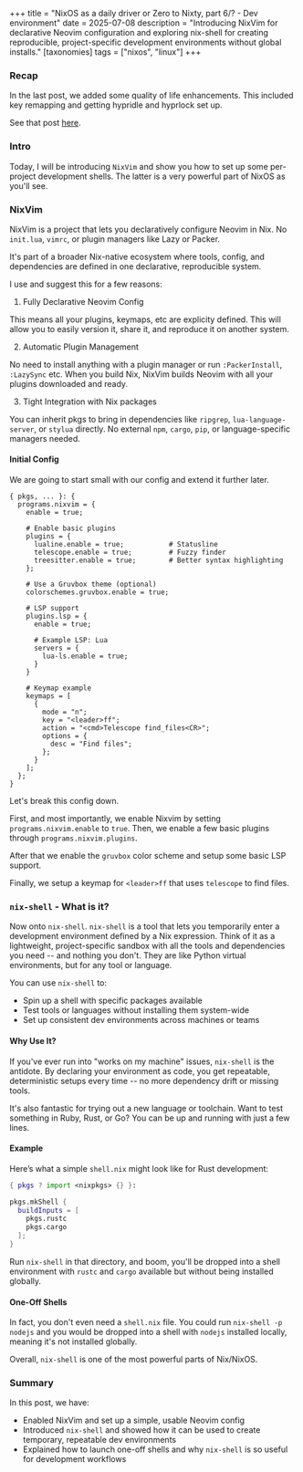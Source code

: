 +++
title = "NixOS as a daily driver or Zero to Nixty, part 6/? - Dev environment"
date = 2025-07-08
description = "Introducing NixVim for declarative Neovim configuration and exploring nix-shell for creating reproducible, project-specific development environments without global installs."
[taxonomies]
tags = ["nixos", "linux"]
+++

### Recap

In the last post, we added some quality of life enhancements. This included
key remapping and getting hypridle and hyprlock set up.

See that post [here](/blog/2025/nixos-daily-driver-5).

### Intro

Today, I will be introducing `NixVim` and show you how to set up some
per-project development shells. The latter is a very powerful part of NixOS as
you'll see.

### NixVim

NixVim is a project that lets you declaratively configure Neovim in Nix. No
`init.lua`, `vimrc`, or plugin managers like Lazy or Packer.

It's part of a broader Nix-native ecosystem where tools, config, and
dependencies are defined in one declarative, reproducible system.

I use and suggest this for a few reasons:

1. Fully Declarative Neovim Config

This means all your plugins, keymaps, etc
are explicity defined. This will allow you to easily version it, share it, and
reproduce it on another system.

2. Automatic Plugin Management

No need to install anything with a plugin manager or run `:PackerInstall`,
`:LazySync` etc. When you build Nix, NixVim builds Neovim with all your plugins
downloaded and ready.

3. Tight Integration with Nix packages

You can inherit pkgs to bring in dependencies like `ripgrep`,
`lua-language-server`, or `stylua` directly. No external `npm`, `cargo`, `pip`,
or language-specific managers needed.

#### Initial Config

We are going to start small with our config and extend it further later.

```
{ pkgs, ... }: {
  programs.nixvim = {
    enable = true;

    # Enable basic plugins
    plugins = {
      lualine.enable = true;           # Statusline
      telescope.enable = true;         # Fuzzy finder
      treesitter.enable = true;        # Better syntax highlighting
    };

    # Use a Gruvbox theme (optional)
    colorschemes.gruvbox.enable = true;

    # LSP support
    plugins.lsp = {
      enable = true;

      # Example LSP: Lua
      servers = {
        lua-ls.enable = true;
      }
    }

    # Keymap example
    keymaps = [
      {
        mode = "n";
        key = "<leader>ff";
        action = "<cmd>Telescope find_files<CR>";
        options = {
          desc = "Find files";
        };
      }
    ];
  };
}
```

Let's break this config down.

First, and most importantly, we enable Nixvim by setting
`programs.nixvim.enable` to `true`. Then, we enable a few basic plugins through
`programs.nixvim.plugins`.

After that we enable the `gruvbox` color scheme and setup some basic LSP support.

Finally, we setup a keymap for `<leader>ff` that uses `telescope` to find files.

### `nix-shell` - What is it?

Now onto `nix-shell`. `nix-shell` is a tool that lets you temporarily enter a
development environment defined by a Nix expression. Think of it as a
lightweight, project-specific sandbox with all the tools and dependencies you
need -- and nothing you don't. They are like Python virtual environments, but
for any tool or language.

You can use `nix-shell` to:

- Spin up a shell with specific packages available
- Test tools or languages without installing them system-wide
- Set up consistent dev environments across machines or teams

#### Why Use It?

If you've ever run into "works on my machine" issues, `nix-shell` is the
antidote. By declaring your environment as code, you get repeatable,
deterministic setups every time -- no more dependency drift or missing tools.

It's also fantastic for trying out a new language or toolchain. Want to test
something in Ruby, Rust, or Go? You can be up and running with just a few
lines.

#### Example

Here’s what a simple `shell.nix` might look like for Rust development:

```nix
{ pkgs ? import <nixpkgs> {} }:

pkgs.mkShell {
  buildInputs = [
    pkgs.rustc
    pkgs.cargo
  ];
}
```

Run `nix-shell` in that directory, and boom, you'll be dropped into a shell
environment with `rustc` and `cargo` available but without being installed
globally.

#### One-Off Shells

In fact, you don't even need a `shell.nix` file. You could run
`nix-shell -p nodejs` and you would be dropped into a shell with `nodejs` 
installed locally, meaning it's not installed globally.

Overall, `nix-shell` is one of the most powerful parts of Nix/NixOS.

### Summary

In this post, we have:

- Enabled NixVim and set up a simple, usable Neovim config
- Introduced `nix-shell` and showed how it can be used to create temporary,
  repeatable dev environments
- Explained how to launch one-off shells and why `nix-shell` is so useful for
  development workflows
